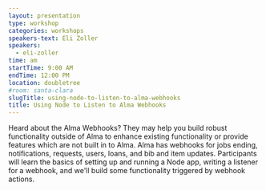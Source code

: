 ```yaml
---
layout: presentation
type: workshop
categories: workshops
speakers-text: Eli Zoller
speakers:
  - eli-zoller
time: am
startTime: 9:00 AM
endTime: 12:00 PM
location: doubletree
#room: santa-clara
slugTitle: using-node-to-listen-to-alma-webhooks
title: Using Node to Listen to Alma Webhooks
---
```


Heard about the Alma Webhooks? They may help you build robust functionality outside of Alma to enhance existing functionality or provide features which are not built in to Alma. Alma has webhooks for jobs ending, notifications, requests, users, loans, and bib and item updates. Participants will learn the basics of setting up and running a Node app, writing a listener for a webhook, and we'll build some functionality triggered by webhook actions.
